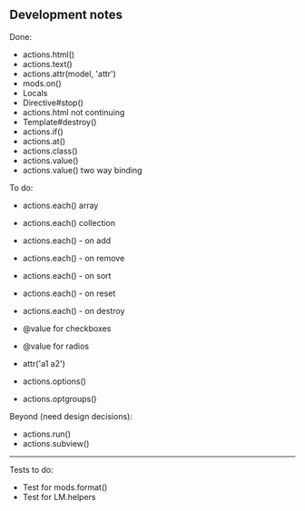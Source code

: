 Development notes
-----------------

Done:

 * actions.html()
 * actions.text()
 * actions.attr(model, 'attr')
 * mods.on()
 * Locals
 * Directive#stop()
 * actions.html not continuing
 * Template#destroy()
 * actions.if()
 * actions.at()
 * actions.class()
 * actions.value()
 * actions.value() two way binding

To do:

 * actions.each() array
 * actions.each() collection
 * actions.each() - on add
 * actions.each() - on remove
 * actions.each() - on sort
 * actions.each() - on reset
 * actions.each() - on destroy

 * @value for checkboxes
 * @value for radios
 * attr('a1 a2')
 * actions.options()
 * actions.optgroups()

Beyond (need design decisions):

 * actions.run()
 * actions.subview()

---

Tests to do:

 * Test for mods.format()
 * Test for LM.helpers

